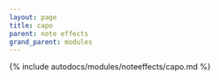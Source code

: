 ```yaml
---
layout: page
title: capo
parent: note effects
grand_parent: modules
---
```


{% include autodocs/modules/noteeffects/capo.md %}
